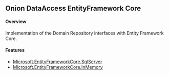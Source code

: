 ﻿## Onion DataAccess EntityFramework Core

#### Overview

Implementation of the Domain Repository interfaces with Entity Framework Core.

#### Features
 * [Microsoft.EntityFrameworkCore.SqlServer](https://docs.microsoft.com/en-us/ef/core/)
 * [Microsoft.EntityFrameworkCore.InMemory](https://docs.microsoft.com/en-us/ef/core/providers/in-memory/)
